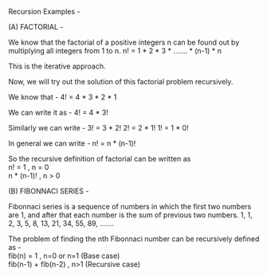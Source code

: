 Recursion Examples -



(A) FACTORIAL -



We know that the factorial of a positive integers n can be found out by multiplying all integers from 1 to n.
                                n! = 1 * 2 * 3 * ....... * (n-1) * n

This is the iterative approach.

Now, we will try out the solution of this factorial problem recursively.

We know that -                  4! = 4 * 3 * 2 * 1

We can write it as -            4! = 4 * 3!

Similarly we can write -        3! = 3 * 2!
                                2! = 2 * 1!
                                1! = 1 * 0!
                               
In general we can write -       n! = n * (n-1)!

So the recursive definition of factorial can be written as  
                                n!  =  1    ,   n = 0                                                                                                         
                                n * (n-1)!  ,   n > 0



(B) FIBONNACI SERIES -



Fibonnaci series is a sequence of numbers in which the first two numbers are 1, and after that each number is the sum of previous two numbers.
1, 1, 2, 3, 5, 8, 13, 21, 34, 55, 89, .......

The problem of finding the nth Fibonnaci number can be recursively defined as -                                                                                                                                                                      
                                fib(n) = 1                   ,   n=0 or n=1 (Base case)                                                                       
                                         fib(n-1) + fib(n-2) ,   n>1 (Recursive case)
